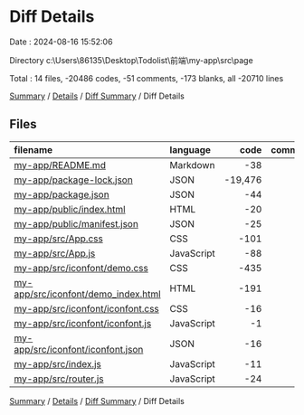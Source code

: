 # Diff Details

Date : 2024-08-16 15:52:06

Directory c:\\Users\\86135\\Desktop\\Todolist\\前端\\my-app\\src\\page

Total : 14 files,  -20486 codes, -51 comments, -173 blanks, all -20710 lines

[Summary](results.md) / [Details](details.md) / [Diff Summary](diff.md) / Diff Details

## Files
| filename | language | code | comment | blank | total |
| :--- | :--- | ---: | ---: | ---: | ---: |
| [my-app/README.md](/my-app/README.md) | Markdown | -38 | 0 | -33 | -71 |
| [my-app/package-lock.json](/my-app/package-lock.json) | JSON | -19,476 | 0 | -1 | -19,477 |
| [my-app/package.json](/my-app/package.json) | JSON | -44 | 0 | -1 | -45 |
| [my-app/public/index.html](/my-app/public/index.html) | HTML | -20 | -23 | -1 | -44 |
| [my-app/public/manifest.json](/my-app/public/manifest.json) | JSON | -25 | 0 | -1 | -26 |
| [my-app/src/App.css](/my-app/src/App.css) | CSS | -101 | -6 | -4 | -111 |
| [my-app/src/App.js](/my-app/src/App.js) | JavaScript | -88 | 0 | -16 | -104 |
| [my-app/src/iconfont/demo.css](/my-app/src/iconfont/demo.css) | CSS | -435 | -19 | -86 | -540 |
| [my-app/src/iconfont/demo_index.html](/my-app/src/iconfont/demo_index.html) | HTML | -191 | -2 | -19 | -212 |
| [my-app/src/iconfont/iconfont.css](/my-app/src/iconfont/iconfont.css) | CSS | -16 | 0 | -4 | -20 |
| [my-app/src/iconfont/iconfont.js](/my-app/src/iconfont/iconfont.js) | JavaScript | -1 | 0 | 0 | -1 |
| [my-app/src/iconfont/iconfont.json](/my-app/src/iconfont/iconfont.json) | JSON | -16 | 0 | -1 | -17 |
| [my-app/src/index.js](/my-app/src/index.js) | JavaScript | -11 | -1 | -4 | -16 |
| [my-app/src/router.js](/my-app/src/router.js) | JavaScript | -24 | 0 | -2 | -26 |

[Summary](results.md) / [Details](details.md) / [Diff Summary](diff.md) / Diff Details